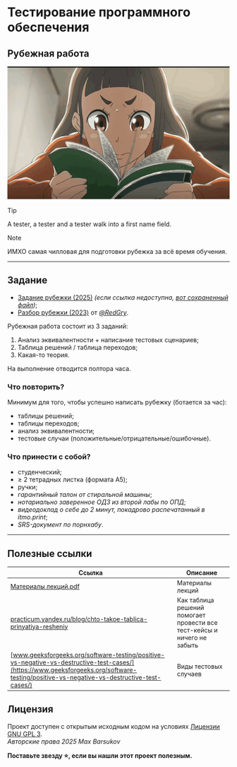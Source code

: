 # Тестирование программного обеспечения

## Рубежная работа

<img alt="sora-yori-reading.gif" src="https://github.com/maxbarsukov/itmo/blob/master/.docs/sora-yori-reading.gif" height="300">

> [!TIP]
> A tester, a tester and a tester walk into a first name field.

> [!NOTE]
> ИМХО самая чилловая для подготовки рубежка за всё время обучения.

---

## Задание

- [Задание рубежки (2025)](https://docs.google.com/document/d/18DuuatRxXXiwuG_Ly6FD-Pxy3njMQvWaqLycL77dEKs) *(если ссылка недоступна, [вот сохраненный файл](./ТПО%20рубежка%20-%20задание%20(2025).pdf))*;
- [Разбор рубежки (2023)](./ТПО%20рубежка%20-%20разбор.pdf) от [*@RedGry*](https://github.com/RedGry/ITMO/blob/master/TPO/docs/%D0%A2%D0%9F%D0%9E%20%D1%80%D1%83%D0%B1%D0%B5%D0%B6%D0%BA%D0%B0%20-%20%D1%80%D0%B0%D0%B7%D0%B1%D0%BE%D1%80.pdf).

Рубежная работа состоит из 3 заданий:

1. Анализ эквивалентности + написание тестовых сценариев;
2. Таблица решений / таблица переходов;
3. Какая-то теория.

На выполнение отводится полтора часа.


### Что повторить?

Минимум для того, чтобы успешно написать рубежку (ботается за час):

- таблицы решений;
- таблицы переходов;
- анализ эквивалентности;
- тестовые случаи (положительные/отрицательные/ошибочные).

### Что принести с собой?

- студенческий;
- ≥ 2 тетрадных листка (формата A5);
- ручки;
- *гарантийный талон от стиральной машины*;
- *нотариально заверенное ОДЗ из второй лабы по ОПД*;
- *видеодоклад о себе до 2 минут, покадрово распечатанный в itmo.print*;
- *SRS-документ по порнхабу*.

---

## Полезные ссылки

| Ссылка | Описание |
| --- | --- |
| [Материалы лекций.pdf](../лекции/Материалы%20лекций.pdf) | Материалы лекций |
| [practicum.yandex.ru/blog/chto-takoe-tablica-prinyatiya-resheniy](https://practicum.yandex.ru/blog/chto-takoe-tablica-prinyatiya-resheniy/) | Как таблица решений помогает провести все тест-кейсы и ничего не забыть |
| [www.geeksforgeeks.org/software-testing/positive-vs-negative-vs-destructive-test-cases/](https://www.geeksforgeeks.org/software-testing/positive-vs-negative-vs-destructive-test-cases/) | Виды тестовых случаев |

## Лицензия <a name="license"></a>

Проект доступен с открытым исходным кодом на условиях [Лицензии GNU GPL 3](https://opensource.org/license/gpl-3-0/). \
*Авторские права 2025 Max Barsukov*

**Поставьте звезду :star:, если вы нашли этот проект полезным.**
